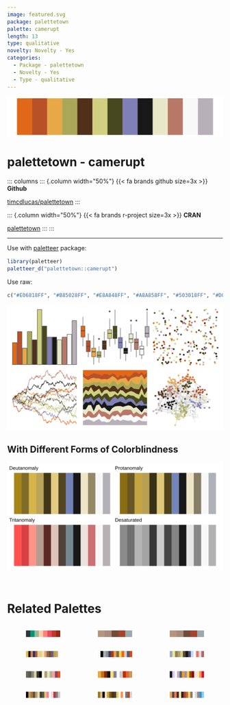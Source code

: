 ```yaml
---
image: featured.svg
package: palettetown
palette: camerupt
length: 13
type: qualitative
novelty: Novelty - Yes
categories:
  - Package - palettetown
  - Novelty - Yes
  - Type - qualitative
---
```


![](featured.svg)

# palettetown - camerupt 

::: columns
::: {.column width="50%"}
{{< fa brands github size=3x >}}
**Github**

[timcdlucas/palettetown](https://github.com/timcdlucas/palettetown)
:::

::: {.column width="50%"}
{{< fa brands r-project size=3x >}}
**CRAN**

[palettetown](https://CRAN.R-project.org/package=palettetown)
:::
:::

<hr> 

Use with [paletteer](https://emilhvitfeldt.github.io/paletteer/) package:

```r
library(paletteer)
paletteer_d("palettetown::camerupt")
```

Use raw:

```r
c("#E06818FF", "#B85028FF", "#E8A848FF", "#A8A858FF", "#503018FF", "#D0D080FF", "#484820FF", "#8080B8FF", "#181818FF", "#E8E8C8FF", "#B87868FF", "#F8F8F8FF", "#B8B0B8FF")
``` 

![](examples.png) <br>

## With Different Forms of Colorblindness

![](colorblind.svg) 

<br>

# Related Palettes

<div class="list" style="display: grid; grid-template-columns: auto auto auto;"> <figure class="figure">
<a href="../../awtools/a_palette/"> <img src="../../awtools/a_palette/featured.svg" style="width: 100%;" class="figure-img"></a>
</figure> <figure class="figure">
<a href="../../ButterflyColors/hamadryas_feronia/"> <img src="../../ButterflyColors/hamadryas_feronia/featured.svg" style="width: 100%;" class="figure-img"></a>
</figure> <figure class="figure">
<a href="../../ButterflyColors/hamadryas_feronia/"> <img src="../../ButterflyColors/hamadryas_feronia/featured.svg" style="width: 100%;" class="figure-img"></a>
</figure> <figure class="figure">
<a href="../../palettetown/hariyama/"> <img src="../../palettetown/hariyama/featured.svg" style="width: 100%;" class="figure-img"></a>
</figure> <figure class="figure">
<a href="../../palettetown/ninjask/"> <img src="../../palettetown/ninjask/featured.svg" style="width: 100%;" class="figure-img"></a>
</figure> <figure class="figure">
<a href="../../palettetown/feebas/"> <img src="../../palettetown/feebas/featured.svg" style="width: 100%;" class="figure-img"></a>
</figure> <figure class="figure">
<a href="../../palettetown/duskull/"> <img src="../../palettetown/duskull/featured.svg" style="width: 100%;" class="figure-img"></a>
</figure> <figure class="figure">
<a href="../../palettetown/weedle/"> <img src="../../palettetown/weedle/featured.svg" style="width: 100%;" class="figure-img"></a>
</figure> <figure class="figure">
<a href="../../palettetown/beedrill/"> <img src="../../palettetown/beedrill/featured.svg" style="width: 100%;" class="figure-img"></a>
</figure> <figure class="figure">
<a href="../../palettetown/dodrio/"> <img src="../../palettetown/dodrio/featured.svg" style="width: 100%;" class="figure-img"></a>
</figure> <figure class="figure">
<a href="../../palettetown/primeape/"> <img src="../../palettetown/primeape/featured.svg" style="width: 100%;" class="figure-img"></a>
</figure> <figure class="figure">
<a href="../../palettetown/snorunt/"> <img src="../../palettetown/snorunt/featured.svg" style="width: 100%;" class="figure-img"></a>
</figure> 
</div>
